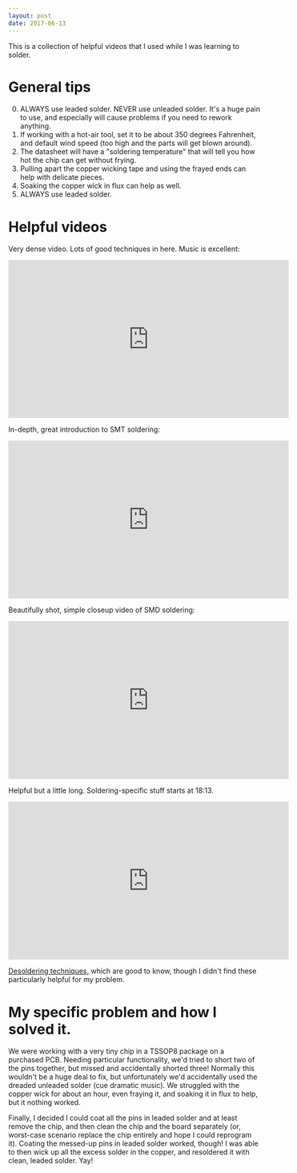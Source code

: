 ```yaml
---
layout: post
date: 2017-06-13
---
```


This is a collection of helpful videos that I used while I was learning to solder.

# General tips

0. ALWAYS use leaded solder. NEVER use unleaded solder. It's a huge pain to use, and especially will cause problems if you need to rework anything.
1. If working with a hot-air tool, set it to be about 350 degrees Fahrenheit, and default wind speed (too high and the parts will get blown around).
2. The datasheet will have a "soldering temperature" that will tell you how hot the chip can get without frying.
3. Pulling apart the copper wicking tape and using the frayed ends can help with delicate pieces.
4. Soaking the copper wick in flux can help as well.
5. ALWAYS use leaded solder.

# Helpful videos

Very dense video. Lots of good techniques in here. Music is excellent:
<iframe width="560" height="315" src="https://www.youtube.com/embed/5uiroWBkdFY" frameborder="0" allowfullscreen></iframe>

In-depth, great introduction to SMT soldering:
<iframe width="560" height="315" src="https://www.youtube.com/embed/b9FC9fAlfQE" frameborder="0" allowfullscreen></iframe>

Beautifully shot, simple closeup video of SMD soldering:
<iframe width="560" height="315" src="https://www.youtube.com/embed/MqivHi7Qjvk" frameborder="0" allowfullscreen></iframe>

Helpful but a little long. Soldering-specific stuff starts at 18:13.
<iframe width="560" height="315" src="https://www.youtube.com/embed/3v5tKHLZhAM" frameborder="0" allowfullscreen></iframe>

<a href="https://youtu.be/77JgIqraX_I">Desoldering techniques,</a> which are good to know, though I didn't find these particularly helpful for my problem.

# My specific problem and how I solved it.
We were working with a very tiny chip in a TSSOP8 package on a purchased PCB. Needing particular functionality, we'd tried to short two of the pins together, but missed and accidentally shorted three! Normally this wouldn't be a huge deal to fix, but unfortunately we'd accidentally used the dreaded unleaded solder (cue dramatic music). We struggled with the copper wick for about an hour, even fraying it, and soaking it in flux to help, but it nothing worked. 
 
Finally, I decided I could coat all the pins in leaded solder and at least remove the chip, and then clean the chip and the board separately (or, worst-case scenario replace the chip entirely and hope I could reprogram it). Coating the messed-up pins in leaded solder worked, though! I was able to then wick up all the excess solder in the copper, and resoldered it with clean, leaded solder. Yay!